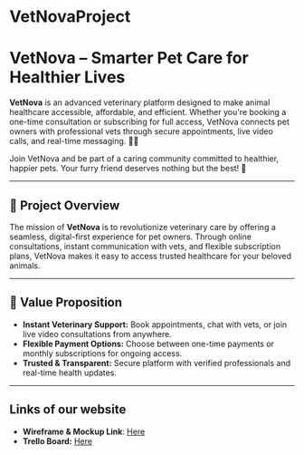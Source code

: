 # VetNovaProject

# VetNova – Smarter Pet Care for Healthier Lives

**VetNova** is an advanced veterinary platform designed to make animal healthcare accessible, affordable, and efficient. Whether you're booking a one-time consultation or subscribing for full access, VetNova connects pet owners with professional vets through secure appointments, live video calls, and real-time messaging. 🐾💬

Join VetNova and be part of a caring community committed to healthier, happier pets. Your furry friend deserves nothing but the best! 💚

---

## 🎯 Project Overview

The mission of **VetNova** is to revolutionize veterinary care by offering a seamless, digital-first experience for pet owners. Through online consultations, instant communication with vets, and flexible subscription plans, VetNova makes it easy to access trusted healthcare for your beloved animals.

---

## 🚀 Value Proposition

- **Instant Veterinary Support:** Book appointments, chat with vets, or join live video consultations from anywhere.  
- **Flexible Payment Options:** Choose between one-time payments or monthly subscriptions for ongoing access.  
- **Trusted & Transparent:** Secure platform with verified professionals and real-time health updates.

---

## Links of our website 

- **Wireframe & Mockup Link**: [Here](https://www.figma.com/design/NhSNJTS3HaH2DjF6sZY6N0/Untitled?node-id=0-1&p=f&t=CBK4Vf4ooLiil6XK-0)  
- **Trello Board:** [Here](https://trello.com/b/3vVFiqOl/hospital-project)
